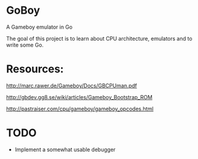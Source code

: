 # GoBoy
A Gameboy emulator in Go

The goal of this project is to learn about CPU architecture, emulators and to write some Go.

# Resources:
http://marc.rawer.de/Gameboy/Docs/GBCPUman.pdf

http://gbdev.gg8.se/wiki/articles/Gameboy_Bootstrap_ROM

http://pastraiser.com/cpu/gameboy/gameboy_opcodes.html


# TODO
*    Implement a somewhat usable debugger